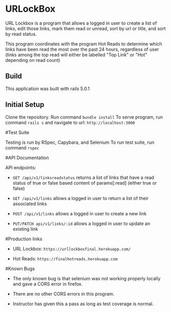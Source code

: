 # URLockBox
URL Lockbox is a program that allows a logged in user to create a list of links, edit those links, mark them read or unread, sort by url or title, and sort by read status.

This program coordinates with the program Hot Reads to determine which links have been read the most over the past 24 hours, regardless of user (links among the top read will either be labelled "Top Link" or "Hot" depending on read count)

## Build

This application was built with rails 5.0.1

## Initial Setup

Clone the repository.
Run command `bundle install`
To serve program, run command `rails s` and navigate to url: `http://localhost:3000`

#Test Suite

Testing is run by RSpec, Capybara, and Selenium
To run test suite, run command  `rspec`

#API Documentation

API endpoints:

- `GET /api/v1/linksreadstatus` returns a list of links that have a read status of true or false based content of params[:read] (either true or false)

- `GET /api/v1/links` allows a logged in user to return a list of their associated links

- `POST /api/v1/links` allows a logged in user to create a new link

- `PUT/PATCH api/v1/links/:id` allows a logged in user to update an existing link

#Production links

- URL Lockbox: `https://urllockboxfinal.herokuapp.com/`

- Hot Reads: `https://finalhotreads.herokuapp.com`

#Known Bugs

- The only known bug is that selenium was not working properly locally and gave a CORS error in firefox.

- There are no other CORS errors in this program.

- Instructor has given this a pass as long as test coverage is normal.
